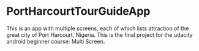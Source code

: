 # PortHarcourtTourGuideApp

This is an app with multiple screens, each of which lists attraction of the great city of Port Harcourt, Nigeria.
This is the final project for the udacity android beginner course: Multi Screen.
